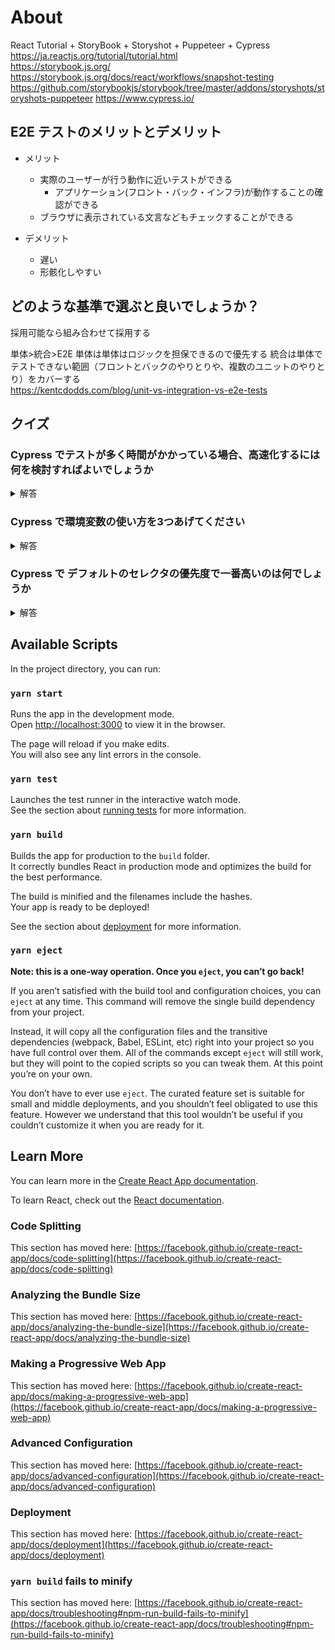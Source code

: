 # About

React Tutorial + StoryBook + Storyshot + Puppeteer + Cypress  
https://ja.reactjs.org/tutorial/tutorial.html  
https://storybook.js.org/
https://storybook.js.org/docs/react/workflows/snapshot-testing
https://github.com/storybookjs/storybook/tree/master/addons/storyshots/storyshots-puppeteer
https://www.cypress.io/

## E2E テストのメリットとデメリット

- メリット

  - 実際のユーザーが行う動作に近いテストができる
    - アプリケーション(フロント・バック・インフラ)が動作することの確認ができる
  - ブラウザに表示されている文言などもチェックすることができる

- デメリット
  - 遅い
  - 形骸化しやすい

## どのような基準で選ぶと良いでしょうか？

採用可能なら組み合わせて採用する

単体>統合>E2E
単体は単体はロジックを担保できるので優先する
統合は単体でテストできない範囲（フロントとバックのやりとりや、複数のユニットのやりとり）をカバーする  
https://kentcdodds.com/blog/unit-vs-integration-vs-e2e-tests

## クイズ

### Cypress でテストが多く時間がかかっている場合、高速化するには何を検討すればよいでしょうか
<details> 
<summary>解答</summary>
並列化  
https://docs.cypress.io/guides/guides/parallelization.html#Overview

</details>

### Cypress で環境変数の使い方を3つあげてください
<details>
<summary>解答</summary>
1. cypress.jsonにenvキーを追加

```javascript
{
  "projectId": "128076ed-9868-4e98-9cef-98dd8b705d75",
  "env": {
    "login_url": "/login",
    "products_url": "/products",
  }
}
```

2. cypress.env.jsonを作成する

```javascript
{
    "login_url": "/login",
    "products_url": "/products"
}
```

3. コマンドラインから追加
https://docs.cypress.io/guides/guides/environment-variables.html#Setting

</details>

### Cypress で デフォルトのセレクタの優先度で一番高いのは何でしょうか

<details>
<summary>解答</summary>
data-cy
</details>

## Available Scripts

In the project directory, you can run:

### `yarn start`

Runs the app in the development mode.\
Open [http://localhost:3000](http://localhost:3000) to view it in the browser.

The page will reload if you make edits.\
You will also see any lint errors in the console.

### `yarn test`

Launches the test runner in the interactive watch mode.\
See the section about [running tests](https://facebook.github.io/create-react-app/docs/running-tests) for more information.

### `yarn build`

Builds the app for production to the `build` folder.\
It correctly bundles React in production mode and optimizes the build for the best performance.

The build is minified and the filenames include the hashes.\
Your app is ready to be deployed!

See the section about [deployment](https://facebook.github.io/create-react-app/docs/deployment) for more information.

### `yarn eject`

**Note: this is a one-way operation. Once you `eject`, you can’t go back!**

If you aren’t satisfied with the build tool and configuration choices, you can `eject` at any time. This command will remove the single build dependency from your project.

Instead, it will copy all the configuration files and the transitive dependencies (webpack, Babel, ESLint, etc) right into your project so you have full control over them. All of the commands except `eject` will still work, but they will point to the copied scripts so you can tweak them. At this point you’re on your own.

You don’t have to ever use `eject`. The curated feature set is suitable for small and middle deployments, and you shouldn’t feel obligated to use this feature. However we understand that this tool wouldn’t be useful if you couldn’t customize it when you are ready for it.

## Learn More

You can learn more in the [Create React App documentation](https://facebook.github.io/create-react-app/docs/getting-started).

To learn React, check out the [React documentation](https://reactjs.org/).

### Code Splitting

This section has moved here: [https://facebook.github.io/create-react-app/docs/code-splitting](https://facebook.github.io/create-react-app/docs/code-splitting)

### Analyzing the Bundle Size

This section has moved here: [https://facebook.github.io/create-react-app/docs/analyzing-the-bundle-size](https://facebook.github.io/create-react-app/docs/analyzing-the-bundle-size)

### Making a Progressive Web App

This section has moved here: [https://facebook.github.io/create-react-app/docs/making-a-progressive-web-app](https://facebook.github.io/create-react-app/docs/making-a-progressive-web-app)

### Advanced Configuration

This section has moved here: [https://facebook.github.io/create-react-app/docs/advanced-configuration](https://facebook.github.io/create-react-app/docs/advanced-configuration)

### Deployment

This section has moved here: [https://facebook.github.io/create-react-app/docs/deployment](https://facebook.github.io/create-react-app/docs/deployment)

### `yarn build` fails to minify

This section has moved here: [https://facebook.github.io/create-react-app/docs/troubleshooting#npm-run-build-fails-to-minify](https://facebook.github.io/create-react-app/docs/troubleshooting#npm-run-build-fails-to-minify)

```

```
